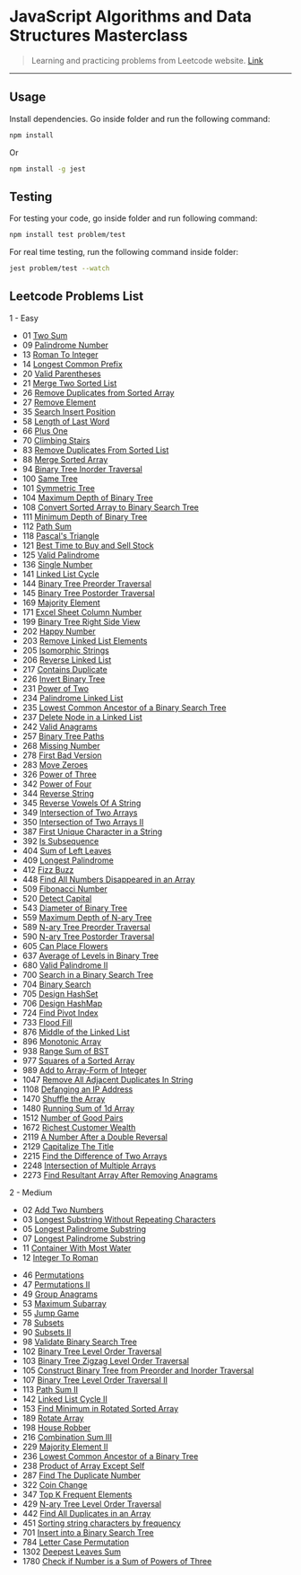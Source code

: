 # JavaScript Algorithms and Data Structures Masterclass

> Learning and practicing problems from Leetcode website. [Link](https://leetcode.com/problems)

---

## Usage

Install dependencies.
Go inside folder and run the following command:

```bash
npm install
```

Or

```bash
npm install -g jest
```

## Testing

For testing your code, go inside folder and run following command:

```bash
npm install test problem/test
```

For real time testing, run the following command inside folder:

```bash
jest problem/test --watch
```

## Leetcode Problems List

1 - Easy

- 01 [Two Sum](https://leetcode.com/problems/two-sum/description/)
- 09 [Palindrome Number](https://leetcode.com/problems/palindrome-number/)
- 13 [Roman To Integer](https://leetcode.com/problems/roman-to-integer/)
- 14 [Longest Common Prefix](https://leetcode.com/problems/longest-common-prefix/)
- 20 [Valid Parentheses](https://leetcode.com/problems/valid-parentheses/)
- 21 [Merge Two Sorted List](https://leetcode.com/problems/merge-two-sorted-lists/description/)
- 26 [Remove Duplicates from Sorted Array](https://leetcode.com/problems/remove-duplicates-from-sorted-array/)
- 27 [Remove Element](https://leetcode.com/problems/remove-element/)
- 35 [Search Insert Position](https://leetcode.com/problems/search-insert-position/)
- 58 [Length of Last Word](https://leetcode.com/problems/length-of-last-word/)
- 66 [Plus One](https://leetcode.com/problems/plus-one/)
- 70 [Climbing Stairs](https://leetcode.com/problems/climbing-stairs/)
- 83 [Remove Duplicates From Sorted List](https://leetcode.com/problems/remove-duplicates-from-sorted-list/description/)
- 88 [Merge Sorted Array](https://leetcode.com/problems/merge-sorted-array/)
- 94 [Binary Tree Inorder Traversal](https://leetcode.com/problems/binary-tree-inorder-traversal/)
- 100 [Same Tree](https://leetcode.com/problems/same-tree/)
- 101 [Symmetric Tree](https://leetcode.com/problems/symmetric-tree/)
- 104 [Maximum Depth of Binary Tree](https://leetcode.com/problems/maximum-depth-of-binary-tree/)
- 108 [Convert Sorted Array to Binary Search Tree](https://leetcode.com/problems/convert-sorted-array-to-binary-search-tree/)
- 111 [Minimum Depth of Binary Tree](https://leetcode.com/problems/minimum-depth-of-binary-tree/)
- 112 [Path Sum](https://leetcode.com/problems/path-sum/)
- 118 [Pascal's Triangle](https://leetcode.com/problems/pascals-triangle/)
- 121 [Best Time to Buy and Sell Stock](https://leetcode.com/problems/best-time-to-buy-and-sell-stock/)
- 125 [Valid Palindrome](https://leetcode.com/problems/valid-palindrome/)
- 136 [Single Number](https://leetcode.com/problems/single-number/)
- 141 [Linked List Cycle](https://leetcode.com/problems/linked-list-cycle/description/)
- 144 [Binary Tree Preorder Traversal](https://leetcode.com/problems/binary-tree-preorder-traversal/)
- 145 [Binary Tree Postorder Traversal](https://leetcode.com/problems/binary-tree-postorder-traversal/)
- 169 [Majority Element](https://leetcode.com/problems/majority-element/)
- 171 [Excel Sheet Column Number](https://leetcode.com/problems/excel-sheet-column-number/)
- 199 [Binary Tree Right Side View](https://leetcode.com/problems/binary-tree-right-side-view/)
- 202 [Happy Number](https://leetcode.com/problems/happy-number/)
- 203 [Remove Linked List Elements](https://leetcode.com/problems/remove-linked-list-elements/)
- 205 [Isomorphic Strings](https://leetcode.com/problems/isomorphic-strings/)
- 206 [Reverse Linked List](https://leetcode.com/problems/reverse-linked-list/)
- 217 [Contains Duplicate](https://leetcode.com/problems/contains-duplicate/)
- 226 [Invert Binary Tree](https://leetcode.com/problems/invert-binary-tree/)
- 231 [Power of Two](https://leetcode.com/problems/power-of-two/)
- 234 [Palindrome Linked List](https://leetcode.com/problems/palindrome-linked-list/)
- 235 [Lowest Common Ancestor of a Binary Search Tree](https://leetcode.com/problems/lowest-common-ancestor-of-a-binary-search-tree/)
- 237 [Delete Node in a Linked List](https://leetcode.com/problems/delete-node-in-a-linked-list/)
- 242 [Valid Anagrams](https://leetcode.com/problems/valid-anagram/)
- 257 [Binary Tree Paths](https://leetcode.com/problems/binary-tree-paths/)
- 268 [Missing Number](https://leetcode.com/problems/missing-number/)
- 278 [First Bad Version](https://leetcode.com/problems/first-bad-version/)
- 283 [Move Zeroes](https://leetcode.com/problems/move-zeroes/)
- 326 [Power of Three](https://leetcode.com/problems/power-of-three/)
- 342 [Power of Four](https://leetcode.com/problems/power-of-four/)
- 344 [Reverse String](https://leetcode.com/problems/reverse-string/)
- 345 [Reverse Vowels Of A String](https://leetcode.com/problems/reverse-vowels-of-a-string/)
- 349 [Intersection of Two Arrays](https://leetcode.com/problems/intersection-of-two-arrays/)
- 350 [Intersection of Two Arrays II](https://leetcode.com/problems/intersection-of-two-arrays-ii/)
- 387 [First Unique Character in a String](https://leetcode.com/problems/first-unique-character-in-a-string/)
- 392 [Is Subsequence](https://leetcode.com/problems/is-subsequence/)
- 404 [Sum of Left Leaves](https://leetcode.com/problems/sum-of-left-leaves/description/)
- 409 [Longest Palindrome](https://leetcode.com/problems/longest-palindrome/)
- 412 [Fizz Buzz](https://leetcode.com/problems/fizz-buzz/)
- 448 [Find All Numbers Disappeared in an Array](https://leetcode.com/problems/find-all-numbers-disappeared-in-an-array/)
- 509 [Fibonacci Number](https://leetcode.com/problems/fibonacci-number/)
- 520 [Detect Capital](https://leetcode.com/problems/detect-capital/)
- 543 [Diameter of Binary Tree](https://leetcode.com/problems/diameter-of-binary-tree/)
- 559 [Maximum Depth of N-ary Tree](https://leetcode.com/problems/maximum-depth-of-n-ary-tree/)
- 589 [N-ary Tree Preorder Traversal](https://leetcode.com/problems/n-ary-tree-preorder-traversal/)
- 590 [N-ary Tree Postorder Traversal](https://leetcode.com/problems/n-ary-tree-postorder-traversal/)
- 605 [Can Place Flowers](https://leetcode.com/problems/can-place-flowers/)
- 637 [Average of Levels in Binary Tree](https://leetcode.com/problems/average-of-levels-in-binary-tree/)
- 680 [Valid Palindrome II](https://leetcode.com/problems/valid-palindrome-ii/)
- 700 [Search in a Binary Search Tree](https://leetcode.com/problems/search-in-a-binary-search-tree/)
- 704 [Binary Search](https://leetcode.com/problems/binary-search/)
- 705 [Design HashSet](https://leetcode.com/problems/design-hashset/)
- 706 [Design HashMap](https://leetcode.com/problems/design-hashmap/)
- 724 [Find Pivot Index](https://leetcode.com/problems/find-pivot-index/)
- 733 [Flood Fill](https://leetcode.com/problems/flood-fill/)
- 876 [Middle of the Linked List](https://leetcode.com/problems/middle-of-the-linked-list/)
- 896 [Monotonic Array](https://leetcode.com/problems/monotonic-array/)
- 938 [Range Sum of BST](https://leetcode.com/problems/range-sum-of-bst/)
- 977 [Squares of a Sorted Array](https://leetcode.com/problems/squares-of-a-sorted-array/)
- 989 [Add to Array-Form of Integer](https://leetcode.com/problems/add-to-array-form-of-integer/)
- 1047 [Remove All Adjacent Duplicates In String](https://leetcode.com/problems/remove-all-adjacent-duplicates-in-string/)
- 1108 [Defanging an IP Address](https://leetcode.com/problems/defanging-an-ip-address/description/)
- 1470 [Shuffle the Array](https://leetcode.com/problems/shuffle-the-array/)
- 1480 [Running Sum of 1d Array](https://leetcode.com/problems/running-sum-of-1d-array/submissions/)
- 1512 [Number of Good Pairs](https://leetcode.com/problems/number-of-good-pairs/)
- 1672 [Richest Customer Wealth](https://leetcode.com/problems/richest-customer-wealth/)
- 2119 [A Number After a Double Reversal](https://leetcode.com/problems/a-number-after-a-double-reversal/)
- 2129 [Capitalize The Title](https://leetcode.com/problems/capitalize-the-title/)
- 2215 [Find the Difference of Two Arrays](https://leetcode.com/problems/find-the-difference-of-two-arrays/)
- 2248 [Intersection of Multiple Arrays](https://leetcode.com/problems/intersection-of-multiple-arrays/)
- 2273 [Find Resultant Array After Removing Anagrams](https://leetcode.com/problems/find-resultant-array-after-removing-anagrams/)

2 - Medium

- 02 [Add Two Numbers](https://leetcode.com/problems/add-two-numbers/)
- 03 [Longest Substring Without Repeating Characters](https://leetcode.com/problems/longest-substring-without-repeating-characters/)
- 05 [Longest Palindrome Substring](https://leetcode.com/problems/longest-palindromic-substring/)
- 07 [Longest Palindrome Substring](https://leetcode.com/problems/longest-palindromic-substring/)
- 11 [Container With Most Water](https://leetcode.com/problems/container-with-most-water/)
- 12 [Integer To Roman](https://leetcode.com/problems/integer-to-roman/)
<!-- - 22 [Generate Parentheses](https://leetcode.com/problems/generate-parentheses/) -->
- 46 [Permutations](https://leetcode.com/problems/permutations/)
- 47 [Permutations II](https://leetcode.com/problems/permutations-ii/)
- 49 [Group Anagrams](https://leetcode.com/problems/group-anagrams/)
- 53 [Maximum Subarray](https://leetcode.com/problems/maximum-subarray/description/)
- 55 [Jump Game](https://leetcode.com/problems/jump-game/)
- 78 [Subsets](https://leetcode.com/problems/subsets/)
- 90 [Subsets II](https://leetcode.com/problems/subsets-ii/)
- 98 [Validate Binary Search Tree](https://leetcode.com/problems/validate-binary-search-tree/)
- 102 [Binary Tree Level Order Traversal](https://leetcode.com/problems/binary-tree-level-order-traversal/)
- 103 [Binary Tree Zigzag Level Order Traversal](https://leetcode.com/problems/binary-tree-zigzag-level-order-traversal/)
- 105 [Construct Binary Tree from Preorder and Inorder Traversal](https://leetcode.com/problems/construct-binary-tree-from-preorder-and-inorder-traversal/)
- 107 [Binary Tree Level Order Traversal II](https://leetcode.com/problems/binary-tree-level-order-traversal-ii/)
- 113 [Path Sum II](https://leetcode.com/problems/path-sum-ii/)
- 142 [Linked List Cycle II](https://leetcode.com/problems/linked-list-cycle-ii/)
- 153 [Find Minimum in Rotated Sorted Array](https://leetcode.com/problems/find-minimum-in-rotated-sorted-array/)
- 189 [Rotate Array](https://leetcode.com/problems/rotate-array/)
- 198 [House Robber](https://leetcode.com/problems/house-robber/)
- 216 [Combination Sum III](https://leetcode.com/problems/combination-sum-iii/)
- 229 [Majority Element II](https://leetcode.com/problems/majority-element-ii/)
- 236 [Lowest Common Ancestor of a Binary Tree](https://leetcode.com/problems/lowest-common-ancestor-of-a-binary-tree/)
- 238 [Product of Array Except Self](https://leetcode.com/problems/product-of-array-except-self/)
- 287 [Find The Duplicate Number](https://leetcode.com/problems/find-the-duplicate-number/)
- 322 [Coin Change](https://leetcode.com/problems/coin-change/)
- 347 [Top K Frequent Elements](https://leetcode.com/problems/top-k-frequent-elements/)
- 429 [N-ary Tree Level Order Traversal](https://leetcode.com/problems/n-ary-tree-level-order-traversal/)
- 442 [Find All Duplicates in an Array](https://leetcode.com/problems/find-all-duplicates-in-an-array/)
- 451 [Sorting string characters by frequency](https://leetcode.com/problems/sort-characters-by-frequency/)
- 701 [Insert into a Binary Search Tree](https://leetcode.com/problems/insert-into-a-binary-search-tree/)
- 784 [Letter Case Permutation](https://leetcode.com/problems/letter-case-permutation/)
- 1302 [Deepest Leaves Sum](https://leetcode.com/problems/deepest-leaves-sum/)
- 1780 [Check if Number is a Sum of Powers of Three](https://leetcode.com/problems/check-if-number-is-a-sum-of-powers-of-three/)
